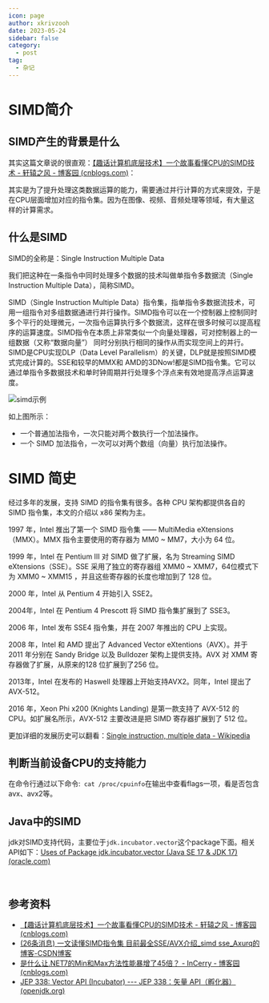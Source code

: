 ```yaml
---
icon: page
author: xkrivzooh
date: 2023-05-24
sidebar: false
category:
  - post
tag:
  - 杂记
---
```



# SIMD简介

## SIMD产生的背景是什么

其实这篇文章说的很直观：[【趣话计算机底层技术】一个故事看懂CPU的SIMD技术 - 轩辕之风 - 博客园 (cnblogs.com)](https://www.cnblogs.com/xuanyuan/p/16048303.html)：

其实是为了提升处理这类数据运算的能力，需要通过并行计算的方式来提效，于是在CPU层面增加对应的指令集。因为在图像、视频、音频处理等领域，有大量这样的计算需求。

## 什么是SIMD

SIMD的全称是：Single Instruction Multiple Data

我们把这种在一条指令中同时处理多个数据的技术叫做单指令多数据流（Single Instruction Multiple Data），简称SIMD。

SIMD（Single Instruction Multiple Data）指令集，指单指令多数据流技术，可用一组指令对多组数据通进行并行操作。SIMD指令可以在一个控制器上控制同时多个平行的处理微元，一次指令运算执行多个数据流，这样在很多时候可以提高程序的运算速度。SIMD指令在本质上非常类似一个向量处理器，可对控制器上的一组数据（又称“数据向量”） 同时分别执行相同的操作从而实现空间上的并行。SIMD是CPU实现DLP（Data Level Parallelism）的关键，DLP就是按照SIMD模式完成计算的。SSE和较早的MMX和 AMD的3DNow!都是SIMD指令集。它可以通过单指令多数据技术和单时钟周期并行处理多个浮点来有效地提高浮点运算速度。

​![simd示例](https://wenchao.ren/img/2023/05/1684916416-db415d7d0c497a759685d8bdf1f7d385-202305241620048.png​)​

如上图所示：

* 一个普通加法指令，一次只能对两个数执行一个加法操作。
* 一个 SIMD 加法指令，一次可以对两个数组（向量）执行加法操作。

# SIMD 简史

经过多年的发展，支持 SIMD 的指令集有很多。各种 CPU 架构都提供各自的 SIMD 指令集，本文的介绍以 x86 架构为主。

1997 年，Intel 推出了第一个 SIMD 指令集 —— MultiMedia eXtensions（MMX）。MMX 指令主要使用的寄存器为 MM0 ~ MM7，大小为 64 位。

1999 年，Intel 在 Pentium III 对 SIMD 做了扩展，名为 Streaming SIMD eXtensions（SSE）。SSE 采用了独立的寄存器组 XMM0 ~ XMM7，64位模式下为 XMM0 ~ XMM15 ，并且这些寄存器的长度也增加到了 128 位。

2000 年，Intel 从 Pentium 4  开始引入 SSE2。

2004年，Intel 在 Pentium 4 Prescott 将 SIMD 指令集扩展到了 SSE3。

2006 年，Intel 发布 SSE4 指令集，并在 2007 年推出的 CPU 上实现。

2008 年，Intel 和 AMD 提出了 Advanced Vector eXtentions（AVX）。并于 2011 年分别在 Sandy Bridge 以及 Bulldozer 架构上提供支持。AVX 对 XMM 寄存器做了扩展，从原来的128 位扩展到了256 位。

2013年，Intel 在发布的 Haswell 处理器上开始支持AVX2。同年，Intel 提出了 AVX-512。

2016 年，Xeon Phi x200 (Knights Landing) 是第一款支持了 AVX-512 的 CPU。如扩展名所示，AVX-512 主要改进是把 SIMD 寄存器扩展到了 512 位。

更加详细的发展历史可以翻看：[Single instruction, multiple data - Wikipedia](https://en.wikipedia.org/wiki/Single_instruction,_multiple_data)

## 判断当前设备CPU的支持能力

在命令行通过以下命令:`​ cat /proc/cpuinfo`​  在输出中查看flags一项，看是否包含avx、avx2等。

## Java中的SIMD

jdk对SIMD支持代码，主要位于`jdk.incubator.vector`​这个package下面。相关API如下：[Uses of Package jdk.incubator.vector (Java SE 17 &amp; JDK 17) (oracle.com)](https://docs.oracle.com/en/java/javase/17/docs/api/jdk.incubator.vector/jdk/incubator/vector/package-use.html)

‍

## 参考资料

* [【趣话计算机底层技术】一个故事看懂CPU的SIMD技术 - 轩辕之风 - 博客园 (cnblogs.com)](https://www.cnblogs.com/xuanyuan/p/16048303.html)
* [(26条消息) 一文读懂SIMD指令集 目前最全SSE/AVX介绍_simd sse_Axurq的博客-CSDN博客](https://blog.csdn.net/qq_32916805/article/details/117637192)
* [是什么让.NET7的Min和Max方法性能暴增了45倍？ - InCerry - 博客园 (cnblogs.com)](https://www.cnblogs.com/InCerry/p/how_to_use_simd_improve_dotnet7_min_max_performance.html)
* [JEP 338: Vector API (Incubator) --- JEP 338：矢量 API（孵化器） (openjdk.org)](https://openjdk.org/jeps/338)
